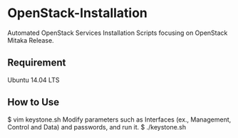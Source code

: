 # OpenStack-Installation

Automated OpenStack Services Installation Scripts focusing on OpenStack Mitaka Release.

## Requirement

Ubuntu 14.04 LTS

## How to Use
$ vim keystone.sh 
Modify parameters such as Interfaces (ex., Management, Control and Data) and passwords, and run it.
$ ./keystone.sh
